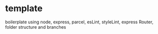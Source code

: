 # template
boilerplate using node, express, parcel, esLint, styleLint, express Router, folder structure and branches
